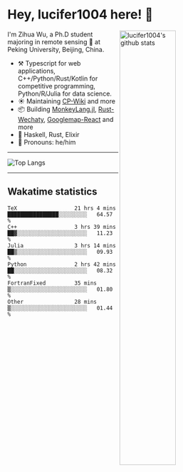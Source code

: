 # Hey, lucifer1004 here! :wave:

<img width="50%" align="right" alt="lucifer1004's github stats" src="https://github-readme-stats.vercel.app/api?username=lucifer1004&show_icons=true">

I'm Zihua Wu, a Ph.D student majoring in remote sensing :satellite: at Peking University, Beijing, China.

- :hammer_and_pick: Typescript for web applications, C++/Python/Rust/Kotlin for competitive programming, Python/R/Julia for data science.
- :sunny: Maintaining [CP-Wiki](https://cp-wiki.vercel.app) and more 
- :package: Building [MonkeyLang.jl](https://github.com/lucifer1004/MonkeyLang.jl), [Rust-Wechaty](https://github.com/wechaty/rust-wechaty), [Googlemap-React](https://github.com/googlemap-react/googlemap-react) and more
- :seedling: Haskell, Rust, Elixir
- :man: Pronouns: he/him

---

![Top Langs](https://github-readme-stats.vercel.app/api/top-langs/?username=lucifer1004&layout=compact)

---

## Wakatime statistics

<!--START_SECTION:waka-->

```text
TeX                  21 hrs 4 mins   ████████████████░░░░░░░░░   64.57 %
C++                  3 hrs 39 mins   ██▓░░░░░░░░░░░░░░░░░░░░░░   11.23 %
Julia                3 hrs 14 mins   ██▒░░░░░░░░░░░░░░░░░░░░░░   09.93 %
Python               2 hrs 42 mins   ██░░░░░░░░░░░░░░░░░░░░░░░   08.32 %
FortranFixed         35 mins         ▒░░░░░░░░░░░░░░░░░░░░░░░░   01.80 %
Other                28 mins         ▒░░░░░░░░░░░░░░░░░░░░░░░░   01.44 %
```

<!--END_SECTION:waka-->
